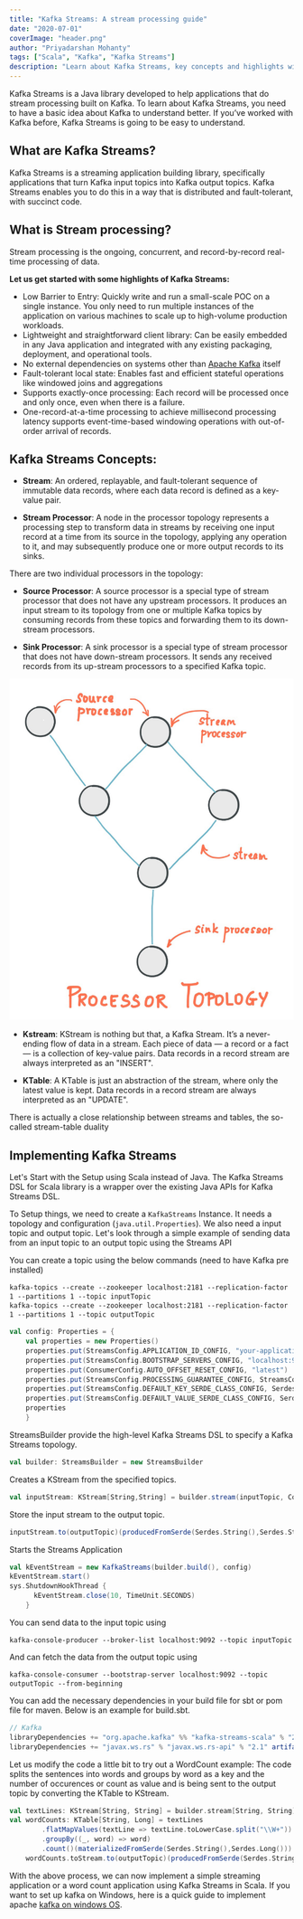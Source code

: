 ```yaml
---
title: "Kafka Streams: A stream processing guide"
date: "2020-07-01"
coverImage: "header.png"
author: "Priyadarshan Mohanty"
tags: ["Scala", "Kafka", "Kafka Streams"]
description: "Learn about Kafka Streams, key concepts and highlights with simple streaming or a word count application using Kafka Streams in Scala"
---
```


Kafka Streams is a Java library developed to help applications that do stream processing built on Kafka. To learn about Kafka Streams, you need to have a basic idea about Kafka to understand better.  If you’ve worked with Kafka before, Kafka Streams is going to be easy to understand.

## What are Kafka Streams?

Kafka Streams is a streaming application building library, specifically applications that turn Kafka input topics into Kafka output topics. Kafka Streams enables you to do this in a way that is distributed and fault-tolerant, with succinct code.

## What is Stream processing?

Stream processing is the ongoing, concurrent, and record-by-record real-time processing of data.

**Let us get started with some highlights of Kafka Streams:**

* Low Barrier to Entry:  Quickly write and run a small-scale POC on a single instance. You only need to run multiple instances of the application on various machines to scale up to high-volume production workloads.
* Lightweight and straightforward client library:  Can be easily embedded in any Java application and integrated with any existing packaging, deployment, and operational tools.
* No external dependencies on systems other than [Apache Kafka](https://en.wikipedia.org/wiki/Apache_Kafka) itself
* Fault-tolerant local state: Enables fast and efficient stateful operations like windowed joins and aggregations
* Supports exactly-once processing: Each record will be processed once and only once, even when there is a failure.
* One-record-at-a-time processing to achieve millisecond processing latency supports event-time-based windowing operations with out-of-order arrival of records.

## Kafka Streams Concepts:

 - **Stream**:  An ordered, replayable, and fault-tolerant sequence of immutable data records, where each data record is defined as a key-value pair.

 - **Stream Processor**:  A node in the processor topology represents a processing step to transform data in streams by receiving one input record at a time from its source in the topology, applying any operation to it, and may subsequently produce one or more output records to its sinks.
  
There are two individual processors in the topology:

 - **Source Processor**: A source processor is a special type of stream processor that does not have any upstream processors. It produces an input stream to its topology from one or multiple Kafka topics by consuming records from these topics and forwarding them to its down-stream processors.
  
 - **Sink Processor**: A sink processor is a special type of stream processor that does not have down-stream processors. It sends any received records from its up-stream processors to a specified Kafka topic.

![Toplogy Example](streams-architecture-topology.jpg)

 - **Kstream**: KStream is nothing but that, a Kafka Stream. It’s a never-ending flow of data in a stream. Each piece of data — a record or a fact — is a collection of key-value pairs. Data records in a record stream are always interpreted as an "INSERT".

 - **KTable**: A KTable is just an abstraction of the stream, where only the latest value is kept. Data records in a record stream are always interpreted as an "UPDATE".

There is actually a close relationship between streams and tables, the so-called stream-table duality


## Implementing Kafka Streams

Let's Start with the Setup using Scala instead of Java. The Kafka Streams DSL for Scala library is a wrapper over the existing Java APIs for Kafka Streams DSL.

To Setup things, we need to create a `KafkaStreams` Instance. It needs a topology and configuration (`java.util.Properties`). We also need a input topic and output topic. Let's look through a simple example of sending data from an input topic to an output topic using the Streams API

You can create a topic using the below commands (need to have Kafka pre installed)

```shell
kafka-topics --create --zookeeper localhost:2181 --replication-factor 1 --partitions 1 --topic inputTopic
kafka-topics --create --zookeeper localhost:2181 --replication-factor 1 --partitions 1 --topic outputTopic
```

```scala
val config: Properties = {
    val properties = new Properties()
    properties.put(StreamsConfig.APPLICATION_ID_CONFIG, "your-application")
    properties.put(StreamsConfig.BOOTSTRAP_SERVERS_CONFIG, "localhost:9092")
    properties.put(ConsumerConfig.AUTO_OFFSET_RESET_CONFIG, "latest")
    properties.put(StreamsConfig.PROCESSING_GUARANTEE_CONFIG, StreamsConfig.EXACTLY_ONCE)
    properties.put(StreamsConfig.DEFAULT_KEY_SERDE_CLASS_CONFIG, Serdes.String())
    properties.put(StreamsConfig.DEFAULT_VALUE_SERDE_CLASS_CONFIG, Serdes.String())
    properties
    }
```

StreamsBuilder provide the high-level Kafka Streams DSL to specify a Kafka Streams topology.

```scala
val builder: StreamsBuilder = new StreamsBuilder
```

Creates a KStream from the specified topics.
```scala
val inputStream: KStream[String,String] = builder.stream(inputTopic, Consumed.`with`(Serdes.String(), Serdes.String()))
```

Store the input stream to the output topic.
```scala
inputStream.to(outputTopic)(producedFromSerde(Serdes.String(),Serdes.String())
```

Starts the Streams Application
```scala
val kEventStream = new KafkaStreams(builder.build(), config)
kEventStream.start()
sys.ShutdownHookThread {
      kEventStream.close(10, TimeUnit.SECONDS)
    }
```

You can send data to the input topic using 

```shell
kafka-console-producer --broker-list localhost:9092 --topic inputTopic
```

And can fetch the data from the output topic using

```shell
kafka-console-consumer --bootstrap-server localhost:9092 --topic outputTopic --from-beginning
```

You can add the necessary dependencies in your build file for sbt or pom file for maven. Below is an example for build.sbt.
```sbt
// Kafka
libraryDependencies += "org.apache.kafka" %% "kafka-streams-scala" % "2.0.0"
libraryDependencies += "javax.ws.rs" % "javax.ws.rs-api" % "2.1" artifacts( Artifact("javax.ws.rs-api", "jar", "jar")) // this is a workaround. There is an upstream dependency that causes trouble in SBT builds.
```

Let us modify the code a little bit to try out a WordCount example:
The code splits the sentences into words and groups by word as a key and the number of occurences or count as value and is being sent to the output topic by converting the KTable to KStream.

```scala
val textLines: KStream[String, String] = builder.stream[String, String](inputTopic)
val wordCounts: KTable[String, Long] = textLines
		.flatMapValues(textLine => textLine.toLowerCase.split("\\W+"))
		.groupBy((_, word) => word)
		.count()(materializedFromSerde(Serdes.String(),Serdes.Long()))
	wordCounts.toStream.to(outputTopic)(producedFromSerde(Serdes.String(),Serdes.Long())
```

With the above process, we can now implement a simple streaming application or a word count application using Kafka Streams in Scala. If you want to set up kafka on Windows, here is a quick guide to implement apache [kafka on windows OS](/quick-kafka-installation/). 
